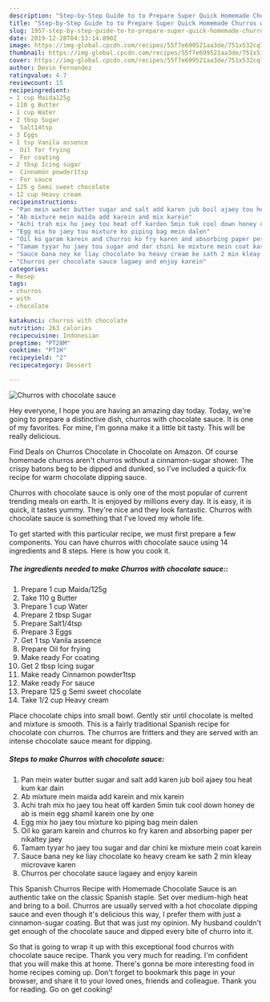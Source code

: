 ```yaml
---
description: "Step-by-Step Guide to to Prepare Super Quick Homemade Churros with chocolate sauce"
title: "Step-by-Step Guide to to Prepare Super Quick Homemade Churros with chocolate sauce"
slug: 1957-step-by-step-guide-to-to-prepare-super-quick-homemade-churros-with-chocolate-sauce
date: 2019-12-28T04:53:14.890Z
image: https://img-global.cpcdn.com/recipes/55f7e699521aa3de/751x532cq70/churros-with-chocolate-sauce-recipe-main-photo.jpg
thumbnail: https://img-global.cpcdn.com/recipes/55f7e699521aa3de/751x532cq70/churros-with-chocolate-sauce-recipe-main-photo.jpg
cover: https://img-global.cpcdn.com/recipes/55f7e699521aa3de/751x532cq70/churros-with-chocolate-sauce-recipe-main-photo.jpg
author: Devin Fernandez
ratingvalue: 4.7
reviewcount: 15
recipeingredient:
- 1 cup Maida125g
- 110 g Butter
- 1 cup Water
- 2 tbsp Sugar
-  Salt14tsp
- 3 Eggs
- 1 tsp Vanila assence
-  Oil for frying
-  For coating
- 2 tbsp Icing sugar
-  Cinnamon powder1tsp
-  For sauce
- 125 g Semi sweet chocolate
- 12 cup Heavy cream
recipeinstructions:
- "Pan mein water butter sugar and salt add karen jub boil ajaey tou heat kum kar dain"
- "Ab mixture mein maida add karein and mix karein"
- "Achi trah mix ho jaey tou heat off karden 5min tuk cool down honey de ab is mein egg shamil karein one by one"
- "Egg mix ho jaey tou mixture ko piping bag mein dalen"
- "Oil ko garam karein and churros ko fry karen and absorbing paper per nikaltey jaey"
- "Tamam tyyar ho jaey tou sugar and dar chini ke mixture mein coat karein"
- "Sauce bana ney ke liay chocolate ko heavy cream ke sath 2 min kleay microvave karen"
- "Churros per chocolate sauce lagaey and enjoy karein"
categories:
- Resep
tags:
- churros
- with
- chocolate

katakunci: churros with chocolate
nutrition: 263 calories
recipecuisine: Indonesian
preptime: "PT28M"
cooktime: "PT1H"
recipeyield: "2"
recipecategory: Dessert

---
```



![Churros with chocolate sauce](https://img-global.cpcdn.com/recipes/55f7e699521aa3de/751x532cq70/churros-with-chocolate-sauce-recipe-main-photo.jpg)

Hey everyone, I hope you are having an amazing day today. Today, we're going to prepare a distinctive dish, churros with chocolate sauce. It is one of my favorites. For mine, I'm gonna make it a little bit tasty. This will be really delicious.

Find Deals on Churros Chocolate in Chocolate on Amazon. Of course homemade churros aren&#39;t churros without a cinnamon-sugar shower. The crispy batons beg to be dipped and dunked, so I&#39;ve included a quick-fix recipe for warm chocolate dipping sauce.

Churros with chocolate sauce is only one of the most popular of current trending meals on earth. It is enjoyed by millions every day. It is easy, it is quick, it tastes yummy. They're nice and they look fantastic. Churros with chocolate sauce is something that I've loved my whole life.


To get started with this particular recipe, we must first prepare a few components. You can have churros with chocolate sauce using 14 ingredients and 8 steps. Here is how you cook it.

##### The ingredients needed to make Churros with chocolate sauce::

1. Prepare 1 cup Maida/125g
1. Take 110 g Butter
1. Prepare 1 cup Water
1. Prepare 2 tbsp Sugar
1. Prepare  Salt1/4tsp
1. Prepare 3 Eggs
1. Get 1 tsp Vanila assence
1. Prepare  Oil for frying
1. Make ready  For coating
1. Get 2 tbsp Icing sugar
1. Make ready  Cinnamon powder1tsp
1. Make ready  For sauce
1. Prepare 125 g Semi sweet chocolate
1. Take 1/2 cup Heavy cream


Place chocolate chips into small bowl. Gently stir until chocolate is melted and mixture is smooth. This is a fairly traditional Spanish recipe for chocolate con churros. The churros are fritters and they are served with an intense chocolate sauce meant for dipping. 

##### Steps to make Churros with chocolate sauce:

1. Pan mein water butter sugar and salt add karen jub boil ajaey tou heat kum kar dain
1. Ab mixture mein maida add karein and mix karein
1. Achi trah mix ho jaey tou heat off karden 5min tuk cool down honey de ab is mein egg shamil karein one by one
1. Egg mix ho jaey tou mixture ko piping bag mein dalen
1. Oil ko garam karein and churros ko fry karen and absorbing paper per nikaltey jaey
1. Tamam tyyar ho jaey tou sugar and dar chini ke mixture mein coat karein
1. Sauce bana ney ke liay chocolate ko heavy cream ke sath 2 min kleay microvave karen
1. Churros per chocolate sauce lagaey and enjoy karein


This Spanish Churros Recipe with Homemade Chocolate Sauce is an authentic take on the classic Spanish staple. Set over medium-high heat and bring to a boil. Churros are usually served with a hot chocolate dipping sauce and even though it&#39;s delicious this way, I prefer them with just a cinnamon-sugar coating. But that was just my opinion. My husband couldn&#39;t get enough of the chocolate sauce and dipped every bite of churro into it. 

So that is going to wrap it up with this exceptional food churros with chocolate sauce recipe. Thank you very much for reading. I'm confident that you will make this at home. There's gonna be more interesting food in home recipes coming up. Don't forget to bookmark this page in your browser, and share it to your loved ones, friends and colleague. Thank you for reading. Go on get cooking!
